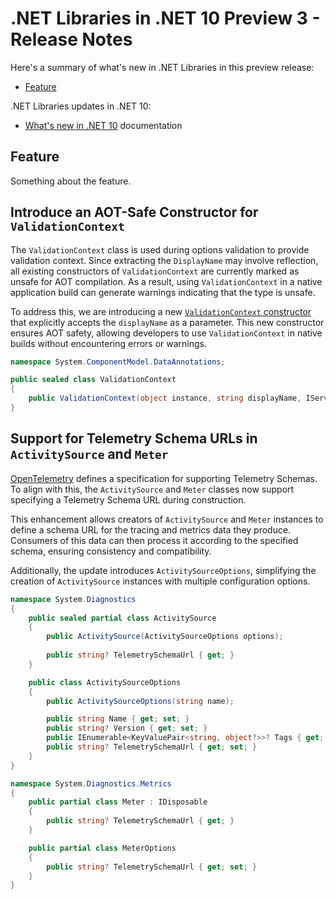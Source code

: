 # .NET Libraries in .NET 10 Preview 3 - Release Notes

Here's a summary of what's new in .NET Libraries in this preview release:

- [Feature](#feature)

.NET Libraries updates in .NET 10:

- [What's new in .NET 10](https://learn.microsoft.com/dotnet/core/whats-new/dotnet-10/overview) documentation

## Feature

Something about the feature.

## Introduce an AOT-Safe Constructor for `ValidationContext`

The `ValidationContext` class is used during options validation to provide validation context. Since extracting the `DisplayName` may involve reflection, all existing constructors of `ValidationContext` are currently marked as unsafe for AOT compilation. As a result, using `ValidationContext` in a native application build can generate warnings indicating that the type is unsafe.

To address this, we are introducing a new [`ValidationContext` constructor](https://github.com/dotnet/runtime/issues/113134#issuecomment-2715310131) that explicitly accepts the `displayName` as a parameter. This new constructor ensures AOT safety, allowing developers to use `ValidationContext` in native builds without encountering errors or warnings.

```csharp
namespace System.ComponentModel.DataAnnotations;

public sealed class ValidationContext
{
    public ValidationContext(object instance, string displayName, IServiceProvider? serviceProvider = null, IDictionary<object, object?>? items = null)
}
```
## Support for Telemetry Schema URLs in `ActivitySource` and `Meter`

[OpenTelemetry](https://github.com/open-telemetry/opentelemetry-specification/tree/main/specification/schemas) defines a specification for supporting Telemetry Schemas. To align with this, the `ActivitySource` and `Meter` classes now support specifying a Telemetry Schema URL during construction. 

This enhancement allows creators of `ActivitySource` and `Meter` instances to define a schema URL for the tracing and metrics data they produce. Consumers of this data can then process it according to the specified schema, ensuring consistency and compatibility.

Additionally, the update introduces `ActivitySourceOptions`, simplifying the creation of `ActivitySource` instances with multiple configuration options.

```csharp
namespace System.Diagnostics
{
    public sealed partial class ActivitySource
    {
        public ActivitySource(ActivitySourceOptions options);
        
        public string? TelemetrySchemaUrl { get; }
    }

    public class ActivitySourceOptions
    {
        public ActivitySourceOptions(string name);

        public string Name { get; set; }
        public string? Version { get; set; }
        public IEnumerable<KeyValuePair<string, object?>>? Tags { get; set; }
        public string? TelemetrySchemaUrl { get; set; }
    }
}

namespace System.Diagnostics.Metrics
{
    public partial class Meter : IDisposable
    {
        public string? TelemetrySchemaUrl { get; }
    }

    public partial class MeterOptions
    {
        public string? TelemetrySchemaUrl { get; set; }
    }
}
```

